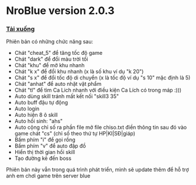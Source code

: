 # NroBlue version 2.0.3
### [Tải xuống](https://github.com/DauDau432/NroBlue/blob/main/Mod%20NroBlue.zip?raw=true)

Phiên bản có những chức năng sau:
- Chát "cheat_5" để tăng tốc độ game 
- Chát "dark" để đổi màu trời tối
- Chát "khu" để mở khu nhanh
- Chát "k x" để đổi khu nhanh (x là số khu ví dụ "k 20")
- Chát "s x" để đổi tốc độ di chuyển (x là tốc độ ví dụ "s 10" mặc định là 5)
- Chát "anhat" để auto nhặt vật phẩm 
- Chát "tl" để tìm Ca Lich nhanh với điều kiện Ca Lích có trong máp :))) 
- Auto dùng skill tránh mất kết nối "skill3 35"
- Auto buff đậu tự động 
- Auto login 
- Auto hiện 8 ô skill 
- Auto hồi sinh: "ahs" 
- Auto cộng chỉ số ra phần file mở file chiso.txt điền thông tin sau đó vào game chát "cs"
  (chỉ số theo thứ tự  HP|KI|SĐ|giáp) 
- Bấm phím "i" để gọi rồng  
- Bấm phím "v" để auto đập đồ   
- Hiển thị thời gian hồi skill
- Tạo đường kẻ đến boss 

Phiên bản này vẫn trong quá trình phát triển, mình sẽ update thêm để hỗ trợ anh em chơi game trên server blue

